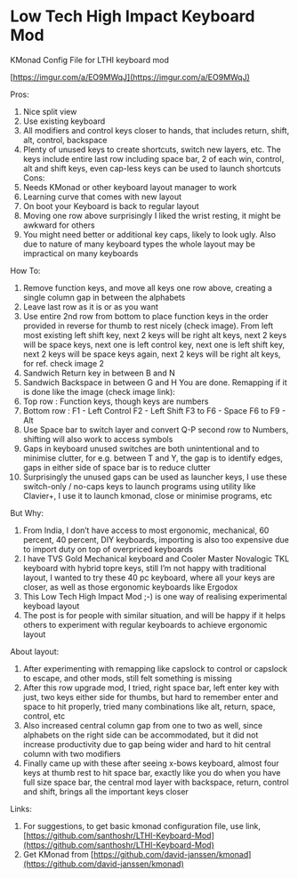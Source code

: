 # Low Tech High Impact Keyboard Mod
KMonad Config File for LTHI keyboard mod 

[https://imgur.com/a/EO9MWqJ](https://imgur.com/a/EO9MWqJ)

Pros:

1. Nice split view
2. Use existing keyboard
3. All modifiers and control keys closer to hands, that includes return, shift, alt, control, backspace
4. Plenty of unused keys to create shortcuts, switch new layers, etc. The keys include entire last row including space bar, 2 of each win, control, alt and shift keys, even cap-less keys can be used to launch shortcuts Cons:
5. Needs KMonad or other keyboard layout manager to work
6. Learning curve that comes with new layout
7. On boot your Keyboard is back to regular layout
8. Moving one row above surprisingly I liked the wrist resting, it might be awkward for others
9. You might need better or additional key caps, likely to look ugly. Also due to nature of many keyboard types the whole layout may be impractical on many keyboards

How To:

1. Remove function keys, and move all keys one row above, creating a single column gap in between the alphabets
2. Leave last row as it is or as you want
3. Use entire 2nd row from bottom to place function keys in the order provided in reverse for thumb to rest nicely (check image). From left most existing left shift key, next 2 keys will be right alt keys, next 2 keys will be space keys, next one is left control key, next one is left shift key, next 2 keys will be space keys again, next 2 keys will be right alt keys, for ref. check image 2
4. Sandwich Return key in between B and N
5. Sandwich Backspace in between G and H You are done. Remapping if it is done like the image (check image link):
6. Top row : Function keys, though keys are numbers
7. Bottom row : F1 - Left Control F2 - Left Shift F3 to F6 - Space F6 to F9 - Alt
8. Use Space bar to switch layer and convert Q-P second row to Numbers, shifting will also work to access symbols
9. Gaps in keyboard unused switches are both unintentional and to minimise clutter, for e.g. between T and Y, the gap is to identify edges, gaps in either side of space bar is to reduce clutter
10. Surprisingly the unused gaps can be used as launcher keys, I use these switch-only / no-caps keys to launch programs using utility like Clavier+, I use it to launch kmonad, close or minimise programs, etc

But Why:

1. From India, I don’t have access to most ergonomic, mechanical, 60 percent, 40 percent, DIY keyboards, importing is also too expensive due to import duty on top of overpriced keyboards
2. I have TVS Gold Mechanical keyboard and Cooler Master Novalogic TKL keyboard with hybrid topre keys, still I’m not happy with traditional layout, I wanted to try these 40 pc keyboard, where all your keys are closer, as well as those ergonomic keyboards like Ergodox
3. This Low Tech High Impact Mod ;-) is one way of realising experimental keyboad layout
4. The post is for people with similar situation, and will be happy if it helps others to experiment with regular keyboards to achieve ergonomic layout

About layout:

1. After experimenting with remapping like capslock to control or capslock to escape, and other mods, still felt something is missing
2. After this row upgrade mod, I tried, right space bar, left enter key with just, two keys either side for thumbs, but hard to remember enter and space to hit properly, tried many combinations like alt, return, space, control, etc
3. Also increased central column gap from one to two as well, since alphabets on the right side can be accommodated, but it did not increase productivity due to gap being wider and hard to hit central column with two modifiers
4. Finally came up with these after seeing x-bows keyboard, almost four keys at thumb rest to hit space bar, exactly like you do when you have full size space bar, the central mod layer with backspace, return, control and shift, brings all the important keys closer

Links:

1. For suggestions, to get basic kmonad configuration file, use link, [https://github.com/santhoshr/LTHI-Keyboard-Mod](https://github.com/santhoshr/LTHI-Keyboard-Mod)
2. Get KMonad from [https://github.com/david-janssen/kmonad](https://github.com/david-janssen/kmonad)
